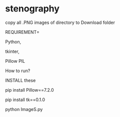 # stenography

copy all .PNG images of directory to Download folder 

REQUIREMENT=

Python,

tkinter,

Pillow PIL

How to run? 

INSTALL these 


pip install Pillow==7.2.0 


pip install tk==0.1.0


python ImageS.py
